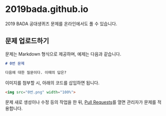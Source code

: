 # 2019bada.github.io

2019 BADA 공대생퀴즈 문제를 온라인에서도 풀 수 있습니다.

## 문제 업로드하기

문제는 Markdown 형식으로 제공하며, 예제는 다음과 같습니다.

```markdown
# 0번 문제

다음에 대한 질문이다. 이때의 답은?
```

이미지를 첨부할 시, 아래의 코드를 삽입하면 됩니다.

```html
<img src="0번.png" width="100%">
```

문제 새로 생성이나 수정 등의 작업을 한 뒤, [Pull Requests](https://github.com/2019bada/2019bada.github.io/pulls)를 열면 관리자가 문제를 적용합니다.
